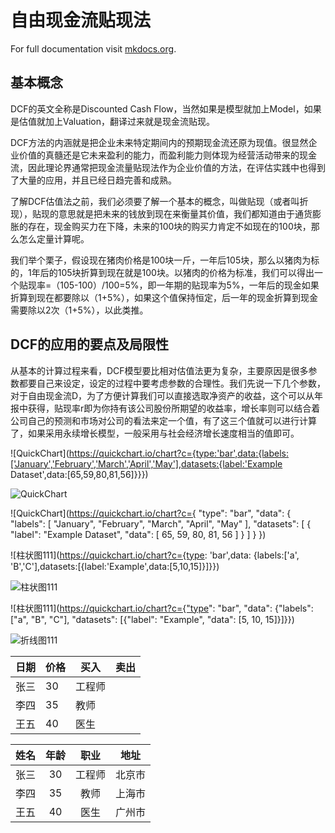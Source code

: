 # 自由现金流贴现法

For full documentation visit [mkdocs.org](https://www.mkdocs.org).

## 基本概念

DCF的英文全称是Discounted Cash Flow，当然如果是模型就加上Model，如果是估值就加上Valuation，翻译过来就是现金流贴现。

DCF方法的内涵就是把企业未来特定期间内的预期现金流还原为现值。很显然企业价值的真髓还是它未来盈利的能力，而盈利能力则体现为经营活动带来的现金流，因此理论界通常把现金流量贴现法作为企业价值的方法，在评估实践中也得到了大量的应用，并且已经日趋完善和成熟。

了解DCF估值法之前，我们必须要了解一个基本的概念，叫做贴现（或者叫折现），贴现的意思就是把未来的钱放到现在来衡量其价值，我们都知道由于通货膨胀的存在，现金购买力在下降，未来的100块的购买力肯定不如现在的100块，那么怎么定量计算呢。

我们举个栗子，假设现在猪肉价格是100块一斤，一年后105块，那么以猪肉为标的，1年后的105块折算到现在就是100块。以猪肉的价格为标准，我们可以得出一个贴现率=（105-100）/100=5%，即一年期的贴现率为5%，一年后的现金如果折算到现在都要除以（1+5%），如果这个值保持恒定，后一年的现金折算到现金需要除以2次（1+5%），以此类推。

## DCF的应用的要点及局限性
从基本的计算过程来看，DCF模型要比相对估值法更为复杂，主要原因是很多参数都要自己来设定，设定的过程中要考虑参数的合理性。我们先说一下几个参数，对于自由现金流D，为了方便计算我们可以直接选取净资产的收益，这个可以从年报中获得，贴现率r即为你持有该公司股份所期望的收益率，增长率则可以结合着公司自己的预测和市场对公司的看法来定一个值，有了这三个值就可以进行计算了，如果采用永续增长模型，一般采用与社会经济增长速度相当的值即可。


![QuickChart](https://quickchart.io/chart?c={type:'bar',data:{labels:['January','February','March','April','May'],datasets:{label:'Example Dataset',data:[65,59,80,81,56]}}})

![QuickChart](https://quickchart.io/chart?c=%7Btype:'bar',data:%7Blabels:%5B'January','February','March','April','May'%5D,datasets:%5B%7Blabel:'Example%20Dataset',data:%5B65,59,80,81,56%5D%7D%5D%7D)


![QuickChart](https://quickchart.io/chart?c={
"type": "bar",
"data": {
"labels": [
"January",
"February",
"March",
"April",
"May"
],
"datasets": [
{
"label": "Example Dataset",
"data": [
65,
59,
80,
81,
56
]
}
]
}
})


![柱状图111](https://quickchart.io/chart?c={type: 'bar',data: {labels:['a', 'B','C'],datasets:[{label:'Example',data:[5,10,15]}]}})


![柱状图111](https://quickchart.io/chart?c=%7B%22type%22%3A%20%22bar%22%2C%20%22data%22%3A%20%7B%22labels%22%3A%5B%22a%22%2C%20%22B%22%2C%22C%22%5D%2C%22datasets%22%3A%20%5B%7B%22label%22%3A%20%22Example%22%2C%22data%22%3A%20%5B5%2C10%2C15%5D%7D%5D%7D%7D)

![柱状图111](https://quickchart.io/chart?c={"type": "bar", "data": {"labels": ["a", "B", "C"], "datasets": [{"label": "Example", "data": [5, 10, 15]}]}})

![折线图111](https://quickchart.io/chart?c=%7B%22type%22:%20%22line%22%2C%20%22data%22:%20%7B%22labels%22:%20%5B%22a%22%2C%20%22B%22%2C%20%22C%22%5D%2C%20%22datasets%22:%20%5B%7B%22label%22:%20%22Example%22%2C%20%22data%22:%20%5B5%2C%2010%2C%2015%5D%7D%5D%7D%7D)


|日期|价格|买入|卖出|
|------|------|------|------|
| 张三 | 30   | 工程师  |
| 李四 | 35   | 教师    |
| 王五 | 40   | 医生    |


|   姓名   |   年龄   |   职业   |   地址   |
|:--------:|:--------:|:--------:|:--------:|
|   张三   |    30    |   工程师  | 北京市   |
|   李四   |    35    |   教师    | 上海市   |
|   王五   |    40    |   医生    | 广州市   |
